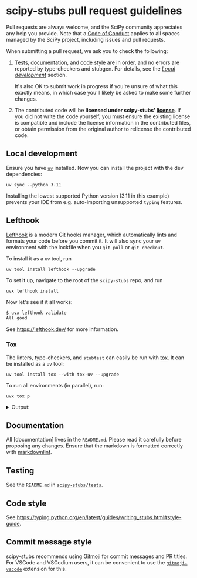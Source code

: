 # scipy-stubs pull request guidelines

Pull requests are always welcome, and the SciPy community appreciates any help you
provide. Note that a [Code of Conduct][coc] applies to all spaces managed by the
SciPy project, including issues and pull requests.

When submitting a pull request, we ask you to check the following:

1. [Tests](#testing), [documentation](#documentation), and [code style](#code-style)
   are in order, and no errors are reported by type-checkers and stubgen.
   For details, see the [*Local development*](#local-development) section.

   It's also OK to submit work in progress if you're unsure of what this exactly means,
   in which case you'll likely be asked to make some further changes.

1. The contributed code will be **licensed under scipy-stubs' [license]**.
   If you did not write the code yourself, you must ensure the existing license is
   compatible and include the license information in the contributed files, or obtain
   permission from the original author to relicense the contributed code.

## Local development

Ensure you have [`uv`](https://docs.astral.sh/uv/getting-started/installation/)
installed. Now you can install the project with the dev dependencies:

```shell
uv sync --python 3.11
```

Installing the lowest supported Python version (3.11 in this example) prevents
your IDE from e.g. auto-importing unsupported `typing` features.

## Lefthook

[Lefthook](https://github.com/evilmartians/lefthook) is a modern Git hooks manager,
which automatically lints and formats your code before you commit it. It will also sync
your `uv` environment with the lockfile when you `git pull` or `git checkout`.

To install it as a `uv` tool, run

```shell
uv tool install lefthook --upgrade
```

To set it up, navigate to the root of the `scipy-stubs` repo, and run

```shell
uvx lefthook install
```

Now let's see if it all works:

```bash
$ uvx lefthook validate
All good
```

See <https://lefthook.dev/> for more information.

### Tox

The linters, type-checkers, and `stubtest` can easily be run with
[tox](https://github.com/tox-dev/tox). It can be installed as a `uv` tool:

```shell
uv tool install tox --with tox-uv --upgrade
```

To run all environments (in parallel), run:

```shell
uvx tox p
```

<details>
<summary>Output:</summary>

```plaintext
lint: OK ✔ in 0.6 seconds
pyright: OK ✔ in 11.97 seconds
mypy: OK ✔ in 16.69 seconds
3.11: OK ✔ in 18.05 seconds
3.12: OK ✔ in 22.94 seconds
  lint: OK (0.60=setup[0.30]+cmd[0.16,0.11,0.04] seconds)
  pyright: OK (11.97=setup[0.30]+cmd[11.67] seconds)
  mypy: OK (16.69=setup[0.30]+cmd[16.39] seconds)
  3.13: OK (25.80=setup[0.30]+cmd[25.51] seconds)
  3.12: OK (22.94=setup[0.29]+cmd[22.64] seconds)
  3.11: OK (18.05=setup[0.30]+cmd[17.75] seconds)
  congratulations :) (25.84 seconds)
```

</details>

## Documentation

All [documentation] lives in the `README.md`. Please read it carefully before proposing
any changes. Ensure that the markdown is formatted correctly with
[markdownlint](https://github.com/DavidAnson/markdownlint).

## Testing

See the `README.md` in [`scipy-stubs/tests`][tests].

## Code style

See <https://typing.python.org/en/latest/guides/writing_stubs.html#style-guide>.

## Commit message style

scipy-stubs recommends using [Gitmoji](https://gitmoji.dev/) for commit messages and PR
titles. For VSCode and VSCodium users, it can be convenient to use the
[`gitmoji-vscode`](https://github.com/seatonjiang/gitmoji-vscode) extension for this.

[coc]: https://docs.scipy.org/doc/scipy/dev/conduct/code_of_conduct.html
[license]: https://github.com/scipy/scipy-stubs/blob/master/LICENSE
[tests]: https://github.com/scipy/scipy-stubs/tree/master/tests
